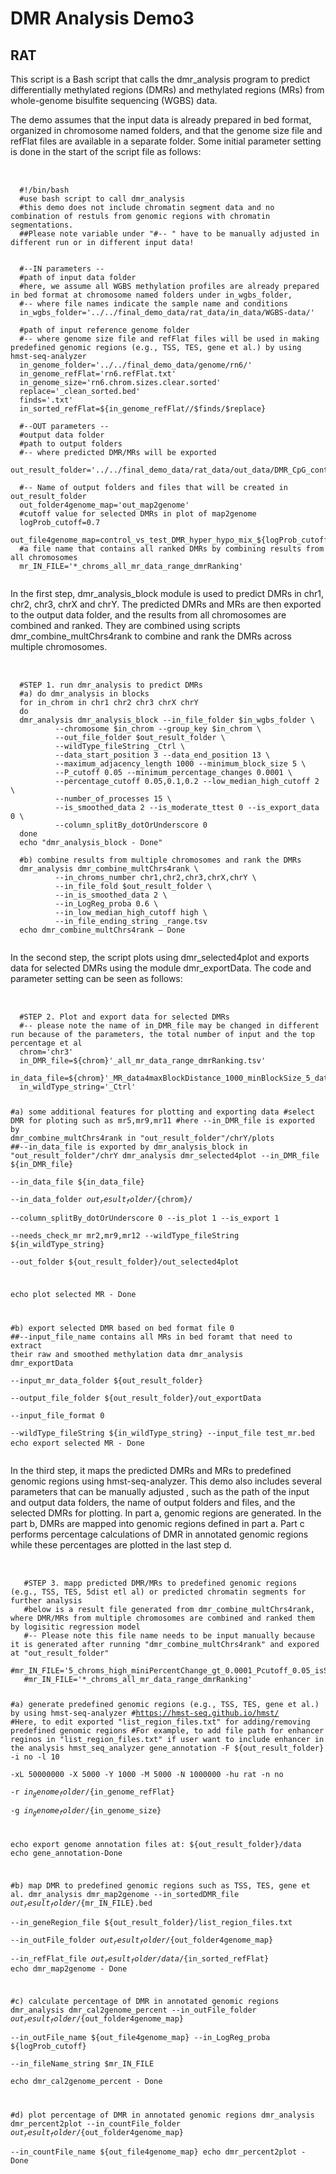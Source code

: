 # DMR Analysis Demo3

## RAT

<p>
This script is a Bash script that calls the dmr_analysis program to predict differentially methylated regions (DMRs) and methylated regions (MRs) from whole-genome bisulfite sequencing (WGBS) data.

The demo assumes that the input data is already prepared in bed format, organized in chromosome named folders, and that the genome size file and refFlat files are available in a separate folder. Some initial parameter setting is done in the start of the script file as follows:</p>
 
 <pre> 
  <code>
  #!/bin/bash
  #use bash script to call dmr_analysis
  #this demo does not include chromatin segment data and no combination of restuls from genomic regions with chromatin segmentations.
  ##Please note variable under "#-- " have to be manually adjusted in different run or in different input data! 


  #--IN parameters --
  #path of input data folder 
  #here, we assume all WGBS methylation profiles are already prepared in bed format at chromosome named folders under in_wgbs_folder,
  #-- where file names indicate the sample name and conditions
  in_wgbs_folder='../../final_demo_data/rat_data/in_data/WGBS-data/' 

  #path of input reference genome folder 
  #-- where genome size file and refFlat files will be used in making predefined genomic regions (e.g., TSS, TES, gene et al.) by using hmst-seq-analyzer
  in_genome_folder='../../final_demo_data/genome/rn6/'
  in_genome_refFlat='rn6.refFlat.txt'
  in_genome_size='rn6.chrom.sizes.clear.sorted'
  replace='_clean_sorted.bed'
  finds='.txt'
  in_sorted_refFlat=${in_genome_refFlat//$finds/$replace}

  #--OUT parameters --
  #output data folder 
  #path to output folders
  #-- where predicted DMR/MRs will be exported
  out_result_folder='../../final_demo_data/rat_data/out_data/DMR_CpG_context'

  #-- Name of output folders and files that will be created in out_result_folder
  out_folder4genome_map='out_map2genome'
  #cutoff value for selected DMRs in plot of map2genome
  logProb_cutoff=0.7
  out_file4genome_map=control_vs_test_DMR_hyper_hypo_mix_${logProb_cutoff}.csv
  #a file name that contains all ranked DMRs by combining results from all chromosomes
  mr_IN_FILE='*_chroms_all_mr_data_range_dmrRanking'
 </code>
</pre>

<p>
In the first step, dmr_analysis_block module is used to predict DMRs in chr1, chr2, chr3, chrX and chrY. 
The predicted DMRs and MRs are then exported to the output data folder, and the results from all chromosomes are combined and ranked. They are combined using scripts dmr_combine_multChrs4rank to combine and rank the DMRs across multiple chromosomes.
</p>
 
<pre> 
 <code>
  #STEP 1. run dmr_analysis to predict DMRs
  #a) do dmr_analysis in blocks
  for in_chrom in chr1 chr2 chr3 chrX chrY
  do 
  dmr_analysis dmr_analysis_block --in_file_folder $in_wgbs_folder \
          --chromosome $in_chrom --group_key $in_chrom \
          --out_file_folder $out_result_folder \
          --wildType_fileString _Ctrl \
          --data_start_position 3 --data_end_position 13 \
          --maximum_adjacency_length 1000 --minimum_block_size 5 \
          --P_cutoff 0.05 --minimum_percentage_changes 0.0001 \
          --percentage_cutoff 0.05,0.1,0.2 --low_median_high_cutoff 2 \
          --number_of_processes 15 \
          --is_smoothed_data 2 --is_moderate_ttest 0 --is_export_data 0 \
          --column_splitBy_dotOrUnderscore 0 
  done
  echo "dmr_analysis_block - Done"

  #b) combine results from multiple chromosomes and rank the DMRs
  dmr_analysis dmr_combine_multChrs4rank \
          --in_chroms_number chr1,chr2,chr3,chrX,chrY \
          --in_file_fold $out_result_folder \
          --in_is_smoothed_data 2 \
          --in_LogReg_proba 0.6 \
          --in_low_median_high_cutoff high \
          --in_file_ending_string _range.tsv 
  echo dmr_combine_multChrs4rank – Done
 </code>
</pre>

<p>
  In the second step, the script plots using dmr_selected4plot and exports data for selected DMRs using the module dmr_exportData. The code and parameter setting can be seen as follows:
</p>
 <pre> 
  <code>
  #STEP 2. Plot and export data for selected DMRs
  #-- please note the name of in_DMR_file may be changed in different run because of the parameters, the total number of input and the top percentage et al
  chrom='chr3'
  in_DMR_file=${chrom}'_all_mr_data_range_dmrRanking.tsv'
  in_data_file=${chrom}'_MR_data4maxBlockDistance_1000_minBlockSize_5_data.txt.gz'
  in_wildType_string='_Ctrl'

  #a) some additional features for plotting and exporting data
  #select DMR for ploting such as mr5,mr9,mr11
  #here --in_DMR_file is exported by dmr_combine_multChrs4rank in "out_result_folder"/chrY/plots
  ##--in_data_file is exported by dmr_analysis_block in "out_result_folder"/chrY
  dmr_analysis dmr_selected4plot --in_DMR_file ${in_DMR_file} \
          --in_data_file ${in_data_file} \
          --in_data_folder ${out_result_folder}/${chrom}/ \
          --column_splitBy_dotOrUnderscore 0 --is_plot 1 --is_export 1 \
          --needs_check_mr mr2,mr9,mr12 --wildType_fileString  ${in_wildType_string} \
          --out_folder ${out_result_folder}/out_selected4plot

  echo plot selected MR - Done

  #b) export selected DMR based on bed format file 0
  ##--input_file_name contains all MRs in bed foramt that need to extract their raw and smoothed methylation data
  dmr_analysis dmr_exportData  \
                         --input_mr_data_folder ${out_result_folder} \
                         --output_file_folder ${out_result_folder}/out_exportData \
                         --input_file_format 0 \
                         --wildType_fileString ${in_wildType_string} --input_file test_mr.bed
  echo export selected MR - Done
</code>
</pre> 
<p>
In the third step, it maps the predicted DMRs and MRs to predefined genomic regions using hmst-seq-analyzer. This demo also includes several parameters that can be manually adjusted , such as the path of the input and output data folders, the name of output folders and files, and the selected DMRs for plotting. In part a, genomic regions are generated. In the part b, DMRs are mapped into genomic regions defined in part a. Part c performs percentage calculations of DMR in annotated genomic regions while these percentages are plotted in the last step d. 
</p>
<pre> 
 <code>
   #STEP 3. mapp predicted DMR/MRs to predefined genomic regions (e.g., TSS, TES, 5dist etl al) or predicted chromatin segments for further analysis
   #below is a result file generated from dmr_combine_multChrs4rank, where DMR/MRs from multiple chromosomes are combined and ranked them by logisitic regression model 
   #-- Please note this file name needs to be input manually because it is generated after running "dmr_combine_multChrs4rank" and expored at "out_result_folder"
   #mr_IN_FILE='5_chroms_high_miniPercentChange_gt_0.0001_Pcutoff_0.05_isSmooth_2_isModTest_0__range_dmrRanking_top_0.73_minLogReg_proba_0.6'
   #mr_IN_FILE='*_chroms_all_mr_data_range_dmrRanking'

   #a) generate predefined genomic regions (e.g., TSS, TES, gene et al.) by using hmst-seq-analyzer
   #https://hmst-seq.github.io/hmst/
   #Here, to edit exported "list_region_files.txt" for adding/removing predefined genomic regions
   #For example, to add file path for enhancer reginos in "list_region_files.txt" if user want to include enhancer in the analysis
   hmst_seq_analyzer gene_annotation -F ${out_result_folder} -i no -l 10 \
           -xL 50000000 -X 5000 -Y 1000 -M 5000 -N 1000000 -hu rat -n no \
           -r ${in_genome_folder}/${in_genome_refFlat} \
           -g ${in_genome_folder}/${in_genome_size}

   echo export genome annotation files at: ${out_result_folder}/data
   echo gene_annotation-Done

   #b) map DMR to predefined genomic regions such as TSS, TES, gene et al.
   dmr_analysis dmr_map2genome --in_sortedDMR_file ${out_result_folder}/${mr_IN_FILE}.bed \
           --in_geneRegion_file ${out_result_folder}/list_region_files.txt \
           --in_outFile_folder ${out_result_folder}/${out_folder4genome_map} \
           --in_refFlat_file ${out_result_folder}/data/${in_sorted_refFlat}
   echo dmr_map2genome - Done

   #c) calculate percentage of DMR in annotated genomic regions
   dmr_analysis dmr_cal2genome_percent --in_outFile_folder ${out_result_folder}/${out_folder4genome_map} \
           --in_outFile_name ${out_file4genome_map} --in_LogReg_proba ${logProb_cutoff} \
           --in_fileName_string $mr_IN_FILE  
   echo dmr_cal2genome_percent - Done

   #d) plot percentage of DMR in annotated genomic regions
   dmr_analysis dmr_percent2plot --in_countFile_folder ${out_result_folder}/${out_folder4genome_map} \
           --in_countFile_name ${out_file4genome_map}
   echo dmr_percent2plot - Done
   </code>
</pre>
  


